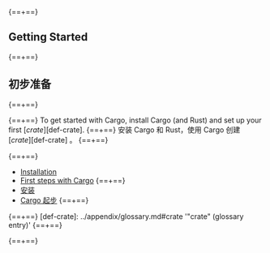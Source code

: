 {==+==}
## Getting Started
{==+==}
## 初步准备
{==+==}

{==+==}
To get started with Cargo, install Cargo (and Rust) and set up your first
[*crate*][def-crate].
{==+==}
安装 Cargo 和 Rust，使用 Cargo 创建 [*crate*][def-crate] 。
{==+==}

{==+==}
* [Installation](installation.md)
* [First steps with Cargo](first-steps.md)
{==+==}
* [安装](installation.md)
* [Cargo 起步](first-steps.md)
{==+==}

{==+==}
[def-crate]:  ../appendix/glossary.md#crate  '"crate" (glossary entry)'
{==+==}

{==+==}
